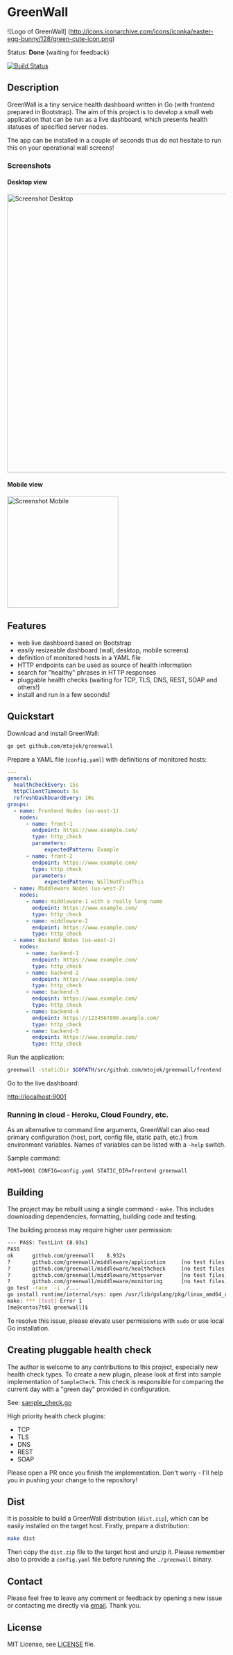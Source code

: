 # GreenWall

![Logo of GreenWall]
(http://icons.iconarchive.com/icons/iconka/easter-egg-bunny/128/green-cute-icon.png)

Status: **Done** (waiting for feedback)

[![Build Status](https://travis-ci.org/mtojek/greenwall.svg?branch=master)](https://travis-ci.org/mtojek/greenwall)

## Description

GreenWall is a tiny service health dashboard written in Go (with frontend prepared in Bootstrap). The aim of this project is to develop a small web application that can be run as a live dashboard, which presents health statuses of specified server nodes. 

The app can be installed in a couple of seconds thus do not hesitate to run this on your operational wall screens!

### Screenshots

#### Desktop view

<img src="https://github.com/mtojek/greenwall/blob/master/screenshot-1.png" alt="Screenshot Desktop" width="640px" />

#### Mobile view

<img src="https://github.com/mtojek/greenwall/blob/master/screenshot-2.png" alt="Screenshot Mobile" width="256px" />

## Features

* web live dashboard based on Bootstrap
* easily resizeable dashboard (wall, desktop, mobile screens)
* definition of monitored hosts in a YAML file
* HTTP endpoints can be used as source of health information
* search for "healthy" phrases in HTTP responses
* pluggable health checks (waiting for TCP, TLS, DNS, REST, SOAP and others!)
* install and run in a few seconds!

## Quickstart

Download and install GreenWall:
```bash
go get github.com/mtojek/greenwall
```

Prepare a YAML file (```config.yaml```) with definitions of monitored hosts:
```yaml
---
general:
  healthcheckEvery: 15s
  httpClientTimeout: 5s
  refreshDashboardEvery: 10s
groups:
  - name: Frontend Nodes (us-east-1)
    nodes:
      - name: front-1
        endpoint: https://www.example.com/
        type: http_check
        parameters:
            expectedPattern: Example
      - name: front-2
        endpoint: https://www.example.com/
        type: http_check
        parameters:
            expectedPattern: WillNotFindThis
  - name: Middleware Nodes (us-west-2)
    nodes:
      - name: middleware-1 with a really long name
        endpoint: https://www.example.com/
        type: http_check
      - name: middleware-2
        endpoint: https://www.example.com/
        type: http_check
  - name: Backend Nodes (us-west-2)
    nodes:
      - name: backend-1
        endpoint: https://www.example.com/
        type: http_check
      - name: backend-2
        endpoint: https://www.example.com/
        type: http_check
      - name: backend-3
        endpoint: https://www.example.com/
        type: http_check
      - name: backend-4
        endpoint: https://1234567890.example.com/
        type: http_check
      - name: backend-5
        endpoint: https://www.example.com/
        type: http_check
```

Run the application:
```bash
greenwall -staticDir $GOPATH/src/github.com/mtojek/greenwall/frontend
```

Go to the live dashboard:

[http://localhost:9001](http://localhost:9001)

### Running in cloud - Heroku, Cloud Foundry, etc.

As an alternative to command line arguments, GreenWall can also read primary configuration (host, port, config file, static path, etc.) from environment variables. Names of variables can be listed with a ```-help``` switch. 

Sample command:

```
PORT=9001 CONFIG=config.yaml STATIC_DIR=frontend greenwall
```

## Building

The project may be rebuilt using a single command - ```make```. This includes downloading dependencies, formatting, building code and testing.

The building process may require higher user permission:
```bash
--- PASS: TestLint (8.93s)
PASS
ok      github.com/greenwall    8.932s
?       github.com/greenwall/middleware/application     [no test files]
?       github.com/greenwall/middleware/healthcheck     [no test files]
?       github.com/greenwall/middleware/httpserver      [no test files]
?       github.com/greenwall/middleware/monitoring      [no test files]
go test -race  -i ./...
go install runtime/internal/sys: open /usr/lib/golang/pkg/linux_amd64_race/runtime/internal/sys.a: permission denied
make: *** [test] Error 1
[me@centos7t01 greenwall]$
```
To resolve this issue, please elevate user permissions with ```sudo``` or use local Go installation.

## Creating pluggable health check

The author is welcome to any contributions to this project, especially new health check types. To create a new plugin, please look at first into sample implementation of ```SampleCheck```. This check is responsible for comparing the current day with a "green day" provided in configuration.

See: [sample_check.go](https://github.com/mtojek/greenwall/blob/master/middleware/healthcheck/checks/sample_check.go)

High priority health check plugins:
* TCP
* TLS 
* DNS 
* REST
* SOAP

Please open a PR once you finish the implementation. Don't worry - I'll help you in pushing your change to the repository!

## Dist

It is possible to build a GreenWall distribution (```dist.zip```), which can be easily installed on the target host. Firstly, prepare a distribution:

```bash
make dist
```

Then copy the ```dist.zip``` file to the target host and unzip it. Please remember also to provide a ```config.yaml``` file before running the ```./greenwall``` binary.

## Contact

Please feel free to leave any comment or feedback by opening a new issue or contacting me directly via [email](mailto:marcin@tojek.pl). Thank you.

## License

MIT License, see [LICENSE](https://github.com/mtojek/greenwall/blob/master/LICENSE) file.
